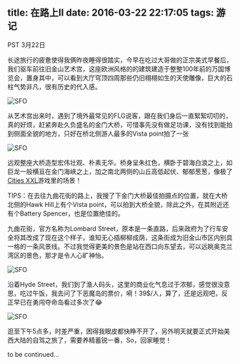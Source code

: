 title: 在路上Ⅱ
date: 2016-03-22 22:17:05
tags: 游记
---
PST 3月22日

长途旅行的疲惫使得我俩昨夜睡得很踏实，今早在吃过大哥做的正宗美式早餐后，我们驱车前往旧金山艺术宫，这座欧洲风格的的建筑建造于整整100年前的万国博览会，置身其中，可以看到大厅穹顶四周那些仍旧栩栩如生的天使雕像，巨大的石柱气势非凡，很有历史的代入感。

![SFO](http://ww1.sinaimg.cn/large/6c81828bjw1f57mmxh2y9j20q40go45g.jpg "旧金山艺术宫")

<!-- more -->

从艺术宫出来时，遇到了境外最常见的FLG说客，跟在我们身后一直絮絮叨叨的，真的好烦，赶紧奔赴久负盛名的金门大桥，可惜事先没有做足功课，没有找到能拍到侧面全貌的地方，只好在桥北侧游人最多的Vista point拍了一张

![SFO](http://ww1.sinaimg.cn/large/6c81828bjw1f58gn9smu4j21kw0w0kiv.jpg "金门大桥")

远观整座大桥造型宏伟壮观、朴素无华。桥身呈朱红色，横卧于碧海白浪之上，如巨龙一般横亘在金门海峡之上，加之南北两侧的山丘高低起伏、郁郁葱葱，像极了[Cities XXL](https://en.wikipedia.org/wiki/Cities_XXL)游戏里的场景！

TIPS：在去往九曲花街的路上，我搜了下金门大桥最佳拍摄点的位置，就在大桥北侧的Hawk Hill上有个Vista point，可以拍到大桥全貌，除此之外，在其附近还有个Battery Spencer，也是位置绝佳的。

九曲花街，官方名称为Lombard Street，原本是一条直路，后来政府为了行车安全将其改成了现在这个样子，谁知无心插柳柳成荫，这条街成为旧金山市区内别具一格的一条风景线。不过我觉得更美的景色是站在西口向东望去，可以远眺奥克兰湾区的景色，那才是令人心旷神怡。

![SFO](http://ww4.sinaimg.cn/large/6c81828bjw1f58gmohlyrj21kw11o1kx.jpg "九曲花街")

沿着Hyde Street，我们到了渔人码头，这里的商业化气息过于浓郁，感觉很没意思，吃过午饭，我去问了下恶魔岛的票价，嗬！39$/人，算了，还是远观吧，反正早已在勇闯夺命岛看过多次了😂

![SFO](http://ww4.sinaimg.cn/large/6c81828bjw1f58pfu8ydej21kw0w0auo.jpg "恶魔岛")

逛至下午5点多，时差严重，困得我眼皮都快睁不开了，另外明天就要正式开始美西大陆的自驾之旅了，需要养精蓄锐一番，So，回家睡觉！

to be continued...
